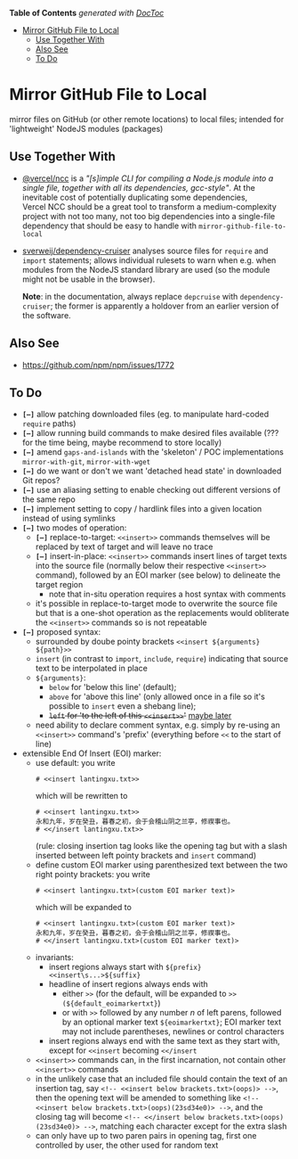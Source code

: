 <!-- START doctoc generated TOC please keep comment here to allow auto update -->
<!-- DON'T EDIT THIS SECTION, INSTEAD RE-RUN doctoc TO UPDATE -->
**Table of Contents**  *generated with [DocToc](https://github.com/thlorenz/doctoc)*

- [Mirror GitHub File to Local](#mirror-github-file-to-local)
  - [Use Together With](#use-together-with)
  - [Also See](#also-see)
  - [To Do](#to-do)

<!-- END doctoc generated TOC please keep comment here to allow auto update -->



# Mirror GitHub File to Local

mirror files on GitHub (or other remote locations) to local files; intended for 'lightweight' NodeJS
modules (packages)

## Use Together With

* [@vercel/ncc](https://github.com/vercel/ncc) is a *"[s]imple CLI for compiling a Node.js module into a
  single file, together with all its dependencies, gcc-style"*. At the inevitable cost of potentially
  duplicating some dependencies, Vercel&nbsp;NCC should be a great tool to transform a medium-complexity
  project with not too many, not too big dependencies into a single-file dependency that should be easy to
  handle with `mirror-github-file-to-local`

* [sverweij/dependency-cruiser](https://github.com/sverweij/dependency-cruiser) analyses source files for
  `require` and `import` statements; allows individual rulesets to warn when e.g. when modules from the
  NodeJS standard library are used (so the module might not be usable in the browser).

  **Note**: in the documentation, always replace `depcruise` with `dependency-cruiser`; the former is
  apparently a holdover from an earlier version of the software.

## Also See

* https://github.com/npm/npm/issues/1772


## To Do

* **`[—]`** allow patching downloaded files (eg. to manipulate hard-coded `require` paths)
* **`[—]`** allow running build commands to make desired files available (??? for the time being, maybe
  recommend to store locally)
* **`[—]`** amend `gaps-and-islands` with the 'skeleton' / POC implementations `mirror-with-git`,
  `mirror-with-wget`
* **`[—]`** do we want or don't we want 'detached head state' in downloaded Git repos?
* **`[—]`** use an aliasing setting to enable checking out different versions of the same repo
* **`[—]`** implement setting to copy / hardlink files into a given location instead of using symlinks
* **`[—]`** two modes of operation:
  * **`[—]`** replace-to-target: `<<insert>>` commands themselves will be replaced by text of target and
    will leave no trace
  * **`[—]`** insert-in-place: `<<insert>>` commands insert lines of target texts into the source file
    (normally below their respective `<<insert>>` command), followed by an EOI marker (see below) to
    delineate the target region
    * note that in-situ operation requires a host syntax with comments
  * it's possible in replace-to-target mode to overwrite the source file but that is a one-shot operation as
    the replacements would obliterate the `<<insert>>` commands so is not repeatable
* **`[—]`** proposed syntax:
  * surrounded by doube pointy brackets `<<insert ${arguments} ${path}>>`
  * `insert` (in contrast to `import`, `include`, `require`) indicating that source text to be interpolated
    in place
  * `${arguments}`:
    * `below` for 'below this line' (default);
    * `above` for 'above this line' (only allowed once in a file so it's possible to `insert` even a shebang
      line);
    * <del>`left` for 'to the left of this `<<insert>>`'</del> <ins>maybe later</ins>
  * need ability to declare comment syntax, e.g. simply by re-using an `<<insert>>` command's 'prefix'
    (everything before `<<` to the start of line)
* extensible End Of Insert (EOI) marker:
  * use default: you write
    ```
    # <<insert lantingxu.txt>>
    ```
    which will be rewritten to
    ```
    # <<insert lantingxu.txt>>
    永和九年，岁在癸丑，暮春之初，会于会稽山阴之兰亭，修禊事也。
    # <</insert lantingxu.txt>>
    ```
    (rule: closing insertion tag looks like the opening tag but with a slash inserted between left pointy
    brackets and `insert` command)
  * define custom EOI marker using parenthesized text between the two right pointy brackets: you write
    ```
    # <<insert lantingxu.txt>(custom EOI marker text)>
    ```
    which will be expanded to
    ```
    # <<insert lantingxu.txt>(custom EOI marker text)>
    永和九年，岁在癸丑，暮春之初，会于会稽山阴之兰亭，修禊事也。
    # <</insert lantingxu.txt>(custom EOI marker text)>
    ```
  * invariants:
    * insert regions always start with `${prefix}<<insert\s...>${suffix}`
    * headline of insert regions always ends with
      * either `>>` (for the default, will be expanded to `>>(${default_eoimarkertxt}`)
      * or with `>>` followed by any number *n* of left parens, followed by an optional marker text
        `${eoimarkertxt}`; EOI marker text may not include parentheses, newlines or control characters
    * insert regions always end with the same text as they start with, except for `<<insert` becoming
      `<</insert`
  * `<<insert>>` commands can, in the first incarnation, not contain other `<<insert>>` commands
  * in the unlikely case that an included file should contain the text of an insertion tag, say `<!--
    <<insert below brackets.txt>(oops)> -->`, then the opening text will be amended to something like `<!--
    <<insert below brackets.txt>(oops)(23sd34e0)> -->`, and the closing tag will become `<!-- <</insert
    below brackets.txt>(oops)(23sd34e0)> -->`, matching each character except for the extra slash
  * can only have up to two paren pairs in opening tag, first one controlled by user, the other used for
    random text






